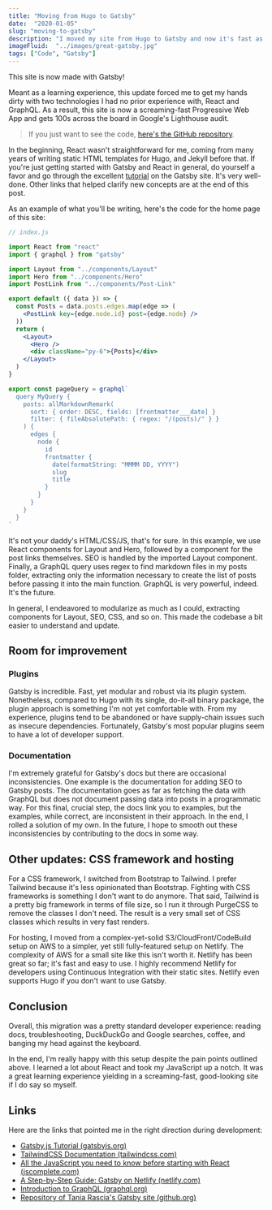 ```yaml
---
title: "Moving from Hugo to Gatsby"
date:  "2020-01-05"
slug: "moving-to-gatsby"
description: "I moved my site from Hugo to Gatsby and now it's fast as hell."
imageFluid:  "../images/great-gatsby.jpg"
tags: ["Code", "Gatsby"]
---
```


This site is now made with Gatsby!

Meant as a learning experience, this update forced me to get my hands dirty with two technologies I had no prior experience with, React and GraphQL. As a result, this site is now a screaming-fast Progressive Web App and gets 100s across the board in Google's Lighthouse audit.

> If you just want to see the code, [here's the GitHub repository](https://github.com/misterorion/misterorion.com).

In the beginning, React wasn't straightforward for me, coming from many years of writing static HTML templates for Hugo, and Jekyll before that. If you're just getting started with Gatsby and React in general, do yourself a favor and go through the excellent [tutorial](https://www.gatsbyjs.org/tutorial/) on the Gatsby site. It's very well-done. Other links that helped clarify new concepts are at the end of this post.

As an example of what you'll be writing, here's the code for the home page of this site:

```jsx
// index.js

import React from "react"
import { graphql } from "gatsby"

import Layout from "../components/Layout"
import Hero from "../components/Hero"
import PostLink from "../components/Post-Link"

export default ({ data }) => {
  const Posts = data.posts.edges.map(edge => (
    <PostLink key={edge.node.id} post={edge.node} />
  ))
  return (
    <Layout>
      <Hero />
      <div className="py-6">{Posts}</div>
    </Layout>
  )
}

export const pageQuery = graphql`
  query MyQuery {
    posts: allMarkdownRemark(
      sort: { order: DESC, fields: [frontmatter___date] }
      filter: { fileAbsolutePath: { regex: "/(posts)/" } }
    ) {
      edges {
        node {
          id
          frontmatter {
            date(formatString: "MMMM DD, YYYY")
            slug
            title
          }
        }
      }
    }
  }
`
```

It's not your daddy's HTML/CSS/JS, that's for sure. In this example, we use React components for Layout and Hero, followed by a component for the post links themselves. SEO is handled by the imported Layout component. Finally, a GraphQL query uses regex to find markdown files in my posts folder, extracting only the information necessary to create the list of posts before passing it into the main function. GraphQL is very powerful, indeed. It's the future.

In general, I endeavored to modularize as much as I could, extracting components for Layout, SEO, CSS, and so on. This made the codebase a bit easier to understand and update.

## Room for improvement

### Plugins

Gatsby is incredible. Fast, yet modular and robust via its plugin system. Nonetheless, compared to Hugo with its single, do-it-all binary package, the plugin approach is something I'm not yet comfortable with. From my experience, plugins tend to be abandoned or have supply-chain issues such as insecure dependencies. Fortunately, Gatsby's most popular plugins seem to have a lot of developer support.

### Documentation

I'm extremely grateful for Gatsby's docs but there are occasional inconsistencies. One example is the documentation for adding SEO to Gatsby posts. The documentation goes as far as fetching the data with GraphQL but does not document passing data into posts in a programmatic way. For this final, crucial step, the docs link you to examples, but the examples, while correct, are inconsistent in their approach. In the end, I rolled a solution of my own. In the future, I hope to smooth out these inconsistencies by contributing to the docs in some way.

## Other updates: CSS framework and hosting

For a CSS framework, I switched from Bootstrap to Tailwind. I prefer Tailwind because it's less opinionated than Bootstrap. Fighting with CSS frameworks is something I don't want to do anymore. That said, Tailwind is a pretty big framework in terms of file size, so I run it through PurgeCSS to remove the classes I don't need. The result is a very small set of CSS classes which results in very fast renders.

For hosting, I moved from a complex-yet-solid S3/CloudFront/CodeBuild setup on AWS to a simpler, yet still fully-featured setup on Netlify. The complexity of AWS for a small site like this isn't worth it. Netlify has been great so far; it's fast and easy to use. I highly recommend Netlify for developers using Continuous Integration with their static sites. Netlify even supports Hugo if you don't want to use Gatsby.

## Conclusion

Overall, this migration was a pretty standard developer experience: reading docs, troubleshooting, DuckDuckGo and Google searches, coffee, and banging my head against the keyboard.

In the end, I'm really happy with this setup despite the pain points outlined above. I learned a lot about React and took my JavaScript up a notch. It was a great learning experience yielding in a screaming-fast, good-looking site if I do say so myself.

## Links

Here are the links that pointed me in the right direction during development:

- [Gatsby.js Tutorial (gatsbyjs.org)](https://www.gatsbyjs.org/tutorial/)
- [TailwindCSS Documentation (tailwindcss.com)](https://tailwindcss.com/docs/installation)
- [All the JavaScript you need to know before starting with React (jscomplete.com)](https://jscomplete.com/learn/javascript-for-react)
- [A Step-by-Step Guide: Gatsby on Netlify (netlify.com)](https://www.netlify.com/blog/2016/02/24/a-step-by-step-guide-gatsby-on-netlify/)
- [Introduction to GraphQL (graphql.org)](https://graphql.org/learn/)
- [Repository of Tania Rascia's Gatsby site (github.org)](https://github.com/taniarascia/taniarascia.com)
